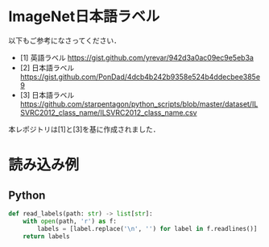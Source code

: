 # ImageNet日本語ラベル
以下もご参考になさってください．

- [1] 英語ラベル https://gist.github.com/yrevar/942d3a0ac09ec9e5eb3a
- [2] 日本語ラベル https://gist.github.com/PonDad/4dcb4b242b9358e524b4ddecbee385e9
- [3] 日本語ラベル https://github.com/starpentagon/python_scripts/blob/master/dataset/ILSVRC2012_class_name/ILSVRC2012_class_name.csv

本レポジトリは[1]と[3]を基に作成されました．

# 読み込み例

## Python
```python
def read_labels(path: str) -> list[str]:
    with open(path, 'r') as f:
        labels = [label.replace('\n', '') for label in f.readlines()]
    return labels
```
